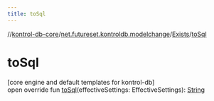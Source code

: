 ```yaml
---
title: toSql
---
```

//[kontrol-db-core](../../../index.html)/[net.futureset.kontroldb.modelchange](../index.html)/[Exists](index.html)/[toSql](to-sql.html)



# toSql



[core engine and default templates for kontrol-db]\
open override fun [toSql](to-sql.html)(effectiveSettings: EffectiveSettings): [String](https://kotlinlang.org/api/latest/jvm/stdlib/kotlin/-string/index.html)




